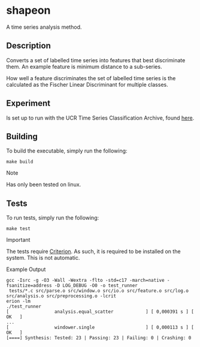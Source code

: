 # shapeon
A time series analysis method.

## Description
Converts a set of labelled time series into features that best discriminate them. An example feature is minimum distance to a sub-series.

How well a feature discriminates the set of labelled time series is the calculated as the Fischer Linear Discriminant for multiple classes.

## Experiment
Is set up to run with the UCR Time Series Classification Archive, found [here](https://www.cs.ucr.edu/~eamonn/time_series_data_2018/).

## Building
To build the executable, simply run the following:
```
make build
```
> [!NOTE]
> Has only been tested on linux.

## Tests
To run tests, simply run the following:
```
make test
```
> [!IMPORTANT]
> The tests require [Criterion](https://github.com/Snaipe/Criterion). As such, it is required to be installed on the system. This is not automatic.

Example Output
```
gcc -Isrc -g -O3 -Wall -Wextra -flto -std=c17 -march=native -fsanitize=address -D LOG_DEBUG -O0 -o test_runner
 tests/*.c src/parse.o src/window.o src/io.o src/feature.o src/log.o src/analysis.o src/preprocessing.o -lcrit
erion -lm
./test_runner
[                 analysis.equal_scatter            ] [ 0,000391 s ] [   OK   ]
...
[                 windower.single                   ] [ 0,000113 s ] [   OK   ]
[====] Synthesis: Tested: 23 | Passing: 23 | Failing: 0 | Crashing: 0
```
